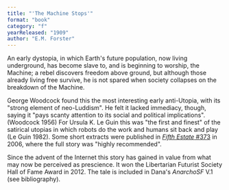 ```yaml
---
title: "'The Machine Stops'"
format: "book"
category: "f"
yearReleased: "1909"
author: "E.M. Forster"
---
```

 An early dystopia, in which Earth's future population, now living underground,  has become slave to, and is beginning to worship, the Machine; a rebel discovers  freedom above ground, but although those already living free survive, he is not  spared when society collapses on the breakdown of the Machine.

 George Woodcock found this the most interesting early anti-Utopia, with its  "strong element of neo-Luddism". He felt it lacked immediacy, though, saying it  "pays scanty attention to its social and political implications". (Woodcock  1956) For Ursula K. Le Guin this was "the first and finest" of the satirical  utopias in which robots do the work and humans sit back and play (Le Guin 1982).  Some short extracts were published in <a href="https://www.fifthestate.org/archive/373-fall-2006/books-that-changed-our-lives/"> <em>Fifth Estate</em> #373</a> in 2006, where the full story was "highly recommended".

 Since the advent of the Internet this story has gained in value from what may now be perceived as prescience. It won the Libertarian Futurist Society Hall  of Fame Award in 2012. The tale is included in Dana's  <em>AnarchoSF</em> V.1 (see bibliography).

